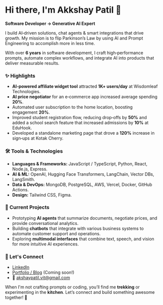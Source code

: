 # Hi there, I'm Akkshay Patil 👋

**Software Developer → Generative AI Expert**

I build AI‑driven solutions, chat agents & smart integrations that drive growth. My mission is to flip Parkinson’s Law by using AI and Prompt Engineering to accomplish more in less time.

With over **6 years** in software development, I craft high‑performance prompts, automate complex workflows, and integrate AI into products that deliver measurable results.

### ✨ Highlights

- **AI‑powered affiliate widget tool** attracted **1K+ users/day** at Wisdomleaf Technologies.
- **AI price negotiator** for an e‑commerce app increased average spending **20%**.
- Automated user subscription to the home location, boosting engagement **20%**.
- Improved student registration flow, reducing drop‑offs by **50%** and added a school search feature that increased admissions by **10%** at EduHook.
- Developed a standalone marketing page that drove a **120%** increase in sign‑ups at Kotak Cherry.

### 🛠 Tools & Technologies

- **Languages & Frameworks:** JavaScript / TypeScript, Python, React, Node.js, Express.
- **AI & ML:** OpenAI, Hugging Face Transformers, LangChain, Vector DBs, LangSmith.
- **Data & DevOps:** MongoDB, PostgreSQL, AWS, Vercel, Docker, GitHub Actions.
- **Design:** Tailwind CSS, Figma.

### 🔭 Current Projects

- Prototyping **AI agents** that summarize documents, negotiate prices, and provide conversational analytics.
- Building **chatbots** that integrate with various business systems to automate customer support and operations.
- Exploring **multimodal interfaces** that combine text, speech, and vision for more intuitive AI experiences.

### 🤝 Let's Connect

- [LinkedIn](https://www.linkedin.com/in/akkshay-paatil-genai-expert/)
- [Portfolio / Blog](#) (Coming soon!)
- 📧 akshaypatil.vit@gmail.com

When I'm not crafting prompts or coding, you’ll find me **trekking** or experimenting in the **kitchen**. Let’s connect and build something awesome together! 🚀
